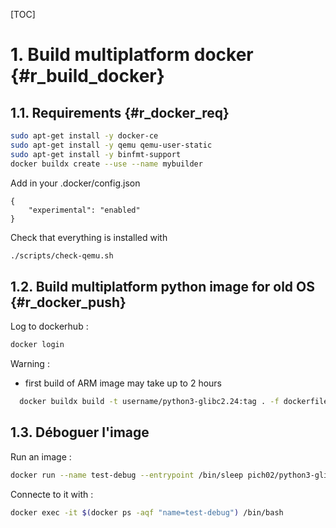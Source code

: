[TOC]

# 1. Build multiplatform docker  {#r_build_docker} ###

## 1.1. Requirements  {#r_docker_req} ####

```bash
sudo apt-get install -y docker-ce
sudo apt-get install -y qemu qemu-user-static
sudo apt-get install -y binfmt-support
docker buildx create --use --name mybuilder
```

Add in your .docker/config.json

```
{
    "experimental": "enabled"
}
```

Check that everything is installed with

```bash
./scripts/check-qemu.sh
```

## 1.2. Build multiplatform python image for old OS {#r_docker_push} ###

Log to dockerhub :

```bash
docker login
```

Warning :

- first build of ARM image may take up to 2 hours

```bash
  docker buildx build -t username/python3-glibc2.24:tag . -f dockerfiles/python-build.dockerfile --progress=plain --platform=linux/amd64,linux/arm/v7,linux/arm64 --push
```

## 1.3. Déboguer l'image ####

Run an image :

```bash
docker run --name test-debug --entrypoint /bin/sleep pich02/python3-glibc2.24:3.10.12 infinity
```

Connecte to it with :

```bash
docker exec -it $(docker ps -aqf "name=test-debug") /bin/bash
